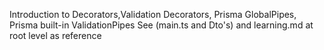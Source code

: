Introduction to Decorators,Validation Decorators, Prisma GlobalPipes, Prisma built-in ValidationPipes See (main.ts and Dto's) and learning.md at root level as reference
